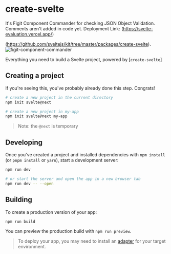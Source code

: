 # create-svelte

It's Figit Component Commander for checking JSON Object Validation.
Comments aren't added in code yet.
Deployment Link: (https://svelte-evaluation.vercel.app/)

(https://github.com/sveltejs/kit/tree/master/packages/create-svelte).![figit-component-commander](https://user-images.githubusercontent.com/79979258/160592671-4b7adfda-54d9-4ab9-af7f-ea80c3a589f2.png)

Everything you need to build a Svelte project, powered by [`create-svelte`]
## Creating a project

If you're seeing this, you've probably already done this step. Congrats!

```bash
# create a new project in the current directory
npm init svelte@next

# create a new project in my-app
npm init svelte@next my-app
```

> Note: the `@next` is temporary

## Developing

Once you've created a project and installed dependencies with `npm install` (or `pnpm install` or `yarn`), start a development server:

```bash
npm run dev

# or start the server and open the app in a new browser tab
npm run dev -- --open
```

## Building

To create a production version of your app:

```bash
npm run build
```

You can preview the production build with `npm run preview`.

> To deploy your app, you may need to install an [adapter](https://kit.svelte.dev/docs/adapters) for your target environment.
